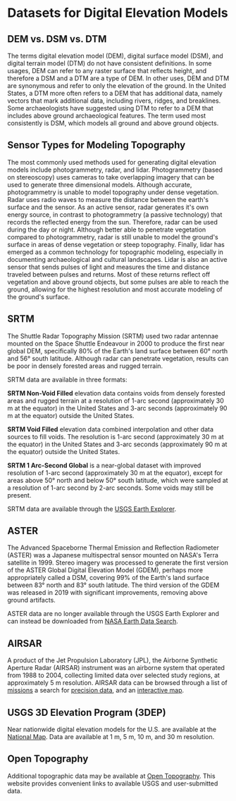 # Datasets for Digital Elevation Models

## DEM vs. DSM vs. DTM

The terms digital elevation model (DEM), digital surface model (DSM), and digital terrain model (DTM) do not have consistent definitions. In some usages, DEM can refer to any raster surface that reflects height, and therefore a DSM and a DTM are a type of DEM. In other uses, DEM and DTM are synonymous and refer to only the elevation of the ground. In the United States, a DTM more often refers to a DEM that has additional data, namely vectors that mark additional data, including rivers, ridges, and breaklines. Some archaeologists have suggested using DTM to refer to a DEM that includes above ground archaeological features. The term used most consistently is DSM, which models all ground and above ground objects.

## Sensor Types for Modeling Topography

The most commonly used methods used for generating digital elevation models include photogrammetry, radar, and lidar. Photogrammetry (based on stereoscopy) uses cameras to take overlapping imagery that can be used to generate three dimensional models. Although accurate, photogrammetry is unable to model topography under dense vegetation. Radar uses radio waves to measure the distance between the earth's surface and the sensor. As an active sensor, radar generates it's own energy source, in contrast to photogrammetry (a passive technology) that records the reflected energy from the sun. Therefore, radar can be used during the day or night. Although better able to penetrate vegetation compared to photogrammetry, radar is still unable to model the ground's surface in areas of dense vegetation or steep topography. Finally, lidar has emerged as a common technology for topographic modeling, especially in documenting archaeological and cultural landscapes. Lidar is also an active sensor that sends pulses of light and measures the time and distance traveled between pulses and returns. Most of these returns reflect off vegetation and above ground objects, but some pulses are able to reach the ground, allowing for the highest resolution and most accurate modeling of the ground's surface.

## SRTM

The Shuttle Radar Topography Mission (SRTM) used two radar antennae mounted on the Space Shuttle Endeavour in 2000 to produce the first near global DEM, specifically 80% of the Earth's land surface between 60° north and 56° south latitude. Although radar can penetrate vegetation, results can be poor in densely forested areas and rugged terrain.

SRTM data are available in three formats:

<b>SRTM Non-Void Filled</b> elevation data contains voids from densely forested areas and rugged terrain at a resolution of 1-arc second (approximately 30 m at the equator) in the United States and 3-arc seconds (approximately 90 m at the equator) outside the United States.

<b>SRTM Void Filled</b> elevation data combined interpolation and other data sources to fill voids. The resolution is 1-arc second (approximately 30 m at the equator) in the United States and 3-arc seconds (approximately 90 m at the equator) outside the United States. 

<b>SRTM 1 Arc-Second Global</b> is a near-global dataset with improved resolution of 1-arc second (approximately 30 m at the equator), except for areas above 50° north and below 50° south latitude, which were sampled at a resolution of 1-arc second by 2-arc seconds. Some voids may still be present.

SRTM data are available through the [USGS Earth Explorer](https://earthexplorer.usgs.gov/).

## ASTER

The Advanced Spaceborne Thermal Emission and Reflection Radiometer (ASTER) was a Japanese multispectral sensor mounted on NASA's Terra satellite in 1999. Stereo imagery was processed to generate the first version of the ASTER Global Digital Elevation Model (GDEM), perhaps more appropriately called a DSM, covering 99% of the Earth's land surface between 83° north and 83° south latitude. The third version of the GDEM was released in 2019 with significant improvements, removing above ground artifacts.

ASTER data are no longer available through the USGS Earth Explorer and can instead be downloaded from [NASA Earth Data Search](https://search.earthdata.nasa.gov/search). 

## AIRSAR

A product of the Jet Propulsion Laboratory (JPL), the Airborne Synthetic Aperture Radar (AIRSAR) instrument was an airborne system that operated from 1988 to 2004, collecting limited data over selected study regions, at approximately 5 m resolution. AIRSAR data can be browsed through a list of [missions](https://airsar.jpl.nasa.gov/cgi-bin/internet.plex) a search for [precision data](https://airsar.jpl.nasa.gov/cgi-bin/search.plex), and an [interactive map](https://airsar.jpl.nasa.gov/cgi-bin/map.pl).

## USGS 3D Elevation Program (3DEP)

Near nationwide digital elevation models for the U.S. are available at the [National Map](https://apps.nationalmap.gov/downloader/). Data are available at 1 m, 5 m, 10 m, and 30 m resolution.

## Open Topography

Additional topographic data may be available at [Open Topography](https://opentopography.org/). This website provides convenient links to available USGS and user-submitted data.